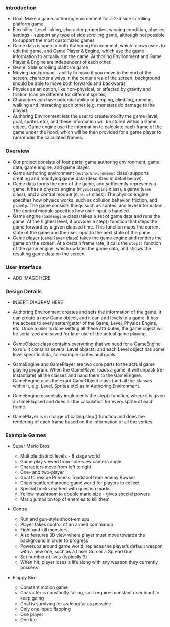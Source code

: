 ### Introduction
* Goal: Make a game authoring environment for a 2-d side scrolling platform game
* Flexibility: Level linking, character properties, winning condition, physics settings - support any type of side scrolling game, although not possible to support the most customized games
* Game data is open to both Authoring Environment, which allows users to edit the game, and Game Player & Engine, which use the game information to actually run the game. Authoring Environment and Game Player & Engine are independent of each other.
* Genre: Side scrolling platform game
* Moving background - ability to move if you move to the end of the screen, character always in the center area of the screen, background should be able to move both forwards and backwards
* Physics as an option, like non-physical, or affected by gravity and friction (can be different for different sprites)
* Characters can have potential ability of jumping, climbing, running, walking and interacting each other (e.g. monsters do damage to the player).
* Authoring Environment lets the user to create/modify the game (level, goal, sprites etc), and these information will be stored within a Game object. Game engine use the information to calculate each frame of the game under the hood,  which will be then provided for a game player to run/render the calculated frames.

### Overview

* Our project consists of four parts, game authoring environment, game data, game engine, and game player. 
* Game authoring environment (`AuthorEnvironment` class) supports creating and modifying game data (described in detail below). 
* Game data forms the core of the game, and sufficiently represents a game. It has a physics engine (`PhysicsEngine` class), a game (`Game` class), and a control module (`Control` class). The physics engine specifies how physics works, such as collision behavior, friction, and gravity. The game consists things such as sprites, and level information. The control module specifies how user input is handled. 
* Game engine (`GameEngine` class) takes a set of game data and runs the game. At the highest level, it provides a step() function that steps the game forward by a given elapsed time. This function maps the current state of the game and the user input to the next state of the game. 
* Game player (`GamePlayer` class) takes the game engine and renders the game on the screen. At a certain frame rate, it calls the `step()` function of the game engine, which updates the game data, and shows the resulting game data on the screen. 

### User Interface

* ADD IMAGE HERE

### Design Details

* INSERT DIAGRAM HERE

* Authoring Environment creates and sets the information of the game. It can create a new Game object, and it can add levels to a game. It has the access to every setter/getter of the Game, Level, Physics Engine, etc. Once a user is done setting all these attributes, the game object will be serialized and saved for later use of the actual game playing.
* GameObject class contains everything that we need for a GameEngine to run. It contains several Level objects, and each Level object has some level specific data, for example sprites and goals.
* GameEngine and GamePlayer are two core parts to the actual game playing program. When the GamePlayer loads a game, it will unpack (re-instantiate) all the classes and hand them to the GameEngine. GameEngine uses the exact GameObject class (and all the classes within it, e.g. Level, Sprites etc) as in Authoring Environment.
* GameEngine essentially implements the step() function, where it is given an timeElapsed and does all the calculation for every sprite of each frame.
* GamePlayer is in charge of calling step() function and does the rendering of each frame based on the information of all the sprites.

### Example Games

* Super Mario Bros.
    * Multiple distinct levels - 8 stage world
    * Game play viewed from side-view camera angle
    * Characters move from left to right
    * One- and two-player
    * Goal to rescue Princess Toadstool from enemy Bowser
    * Coins scattered around game world for players to collect
    * Special bricks marked with question marks
    * Yellow mushroom to double mario size - gives special powers
    * Mario jumps on top of enemies to kill them

* Contra
    * Run and gun-style shoot-em ups
    * Player takes control of an armed commando
    * Fight and kill monsters
    * Also features 3D view where player must move towards the background in order to progress
    * Powerups around game world, replaces the player’s default weapon with a new one, such as a Laser Gun or a Spread Gun
    * Set number of lives (typically 3)
    * When hit, player loses a life along with any weapon they currently possess

* Flappy Bird
    * Constant motion game
    * Character is constantly falling, so it requires constant user input to keep going
    * Goal is surviving for as long/far as possible
    * Only one input: flapping
    * One player
    * One life
